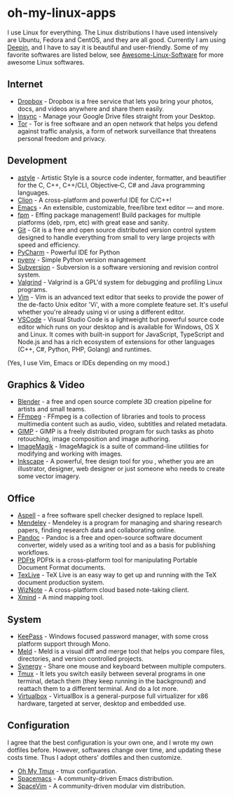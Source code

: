 # oh-my-linux-apps

I use Linux for everything. The Linux distributions I have used intensively are Ubuntu, Fedora and CentOS, and they are all good. Currently I am using [Deepin](https://www.deepin.org/en/), and I have to say it is beautiful and user-friendly. Some of my favorite softwares are listed below, see [Awesome-Linux-Software](https://github.com/luong-komorebi/Awesome-Linux-Software) for more awesome Linux softwares.

## Internet
- [Dropbox](https://www.dropbox.com/install?os=lnx) - Dropbox is a free service that lets you bring your photos, docs, and videos anywhere and share them easily.
- [Insync](https://www.insynchq.com) - Manage your Google Drive files straight from your Desktop.
- [Tor](https://www.torproject.org/) - Tor is free software and an open network that helps you defend against traffic analysis, a form of network surveillance that threatens personal freedom and privacy.

## Development
- [astyle](http://astyle.sourceforge.net/) - Artistic Style is a source code indenter, formatter, and beautifier for the C, C++, C++/CLI, Objective‑C, C# and Java programming languages.
- [Clion](https://www.jetbrains.com/clion/) - A cross-platform and powerful IDE for C/C++!
- [Emacs](https://www.gnu.org/software/emacs/) - An extensible, customizable, free/libre text editor — and more.
- [fpm](https://fpm.readthedocs.io/en/latest/) - Effing package management! Build packages for multiple platforms (deb, rpm, etc) with great ease and sanity. 
- [Git](https://git-scm.com/) - Git is a free and open source distributed version control system designed to handle everything from small to very large projects with speed and efficiency.
- [PyCharm](https://www.jetbrains.com/pycharm/) - Powerful IDE for Python 
- [pyenv](https://github.com/pyenv/pyenv) - Simple Python version management
- [Subversion](https://subversion.apache.org/) - Subversion is a software versioning and revision control system.
- [Valgrind](http://valgrind.org/) - Valgrind is a GPL'd system for debugging and profiling Linux programs.
- [Vim](http://www.vim.org/download.php) - Vim is an advanced text editor that seeks to provide the power of the de-facto Unix editor 'Vi', with a more complete feature set. It's useful whether you're already using vi or using a different editor.
- [VSCode](https://code.visualstudio.com) - Visual Studio Code is a lightweight but powerful source code editor which runs on your desktop and is available for Windows, OS X and Linux. It comes with built-in support for JavaScript, TypeScript and Node.js and has a rich ecosystem of extensions for other languages (C++, C#, Python, PHP, Golang) and runtimes.

(Yes, I use Vim, Emacs or IDEs depending on my mood.)

## Graphics & Video
- [Blender](https://www.blender.org/) - a free and open source complete 3D creation pipeline for artists and small teams.
- [FFmpeg](https://www.ffmpeg.org/) - FFmpeg is a collection of libraries and tools to process multimedia content such as audio, video, subtitles and related metadata.
- [GIMP](https://www.gimp.org/downloads/) - GIMP is a freely distributed program for such tasks as photo retouching, image composition and image authoring.
- [ImageMagik](http://www.imagemagick.org/script/index.php) - ImageMagick is a suite of command-line utilities for modifying and working with images.
- [Inkscape](https://inkscape.org/en/) - A powerful, free design tool for you , whether you are an illustrator, designer, web designer or just someone who needs to create some vector imagery.

## Office
- [Aspell](http://aspell.net/) - a free software spell checker designed to replace Ispell.
- [Mendeley](https://www.mendeley.com/) - Mendeley is a program for managing and sharing research papers, finding research data and collaborating online.
- [Pandoc](https://pandoc.org/) - Pandoc is a free and open-source software document converter, widely used as a writing tool and as a basis for publishing workflows.
- [PDFtk](https://www.pdflabs.com/tools/pdftk-the-pdf-toolkit/) PDFtk is a cross-platform tool for manipulating Portable Document Format documents.
- [TexLive](https://www.tug.org/texlive/) - TeX Live is an easy way to get up and running with the TeX document production system.
- [WizNote](https://github.com/wizteam/wizqtclient) - A cross-platform cloud based note-taking client.
- [Xmind](http://www.xmind.net/) - A mind mapping tool.

## System
- [KeePass](https://www.keepass.info/) - Windows focused password manager, with some cross platform support through Mono.
- [Meld](http://meldmerge.org/) - Meld is a visual diff and merge tool that helps you compare files, directories, and version controlled projects.
- [Synergy](https://symless.com/synergy) - Share one mouse and keyboard between multiple computers.
- [Tmux](https://tmux.github.io/) - It lets you switch easily between several programs in one terminal, detach them (they keep running in the background) and reattach them to a different terminal. And do a lot more.
- [Virtualbox](https://www.virtualbox.org/) - VirtualBox is a general-purpose full virtualizer for x86 hardware, targeted at server, desktop and embedded use.

## Configuration

I agree that the best configuration is your own one, and I wrote my own dotfiles before. However, softwares change over time, and updating these costs time. Thus I adopt others' dotfiles and then customize.

- [Oh My Tmux](https://github.com/gpakosz/.tmux) - tmux configuration.
- [Spacemacs](http://spacemacs.org/) - A community-driven Emacs distribution.
- [SpaceVim](https://spacevim.org/) - A community-driven modular vim distribution.

